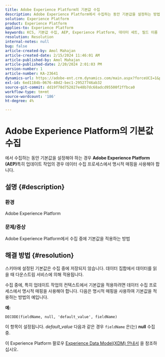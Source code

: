 ```yaml
---
title: Adobe Experience Platform의 기본값 수집
description: Adobe Experience Platform에서 수집하는 동안 기본값을 설정하는 방법에 대해 알아봅니다. 데이터 수집 프로세스에서 명시적 매핑을 사용합니다.
solution: Experience Platform
product: Experience Platform
applies-to: Experience Platform
keywords: KCS, 기본값 수집, AEP, Experience Platform, 데이터 세트, 필드 이름
resolution: Resolution
internal-notes: null
bug: false
article-created-by: Amol Mahajan
article-created-date: 2/15/2024 11:46:01 AM
article-published-by: Amol Mahajan
article-published-date: 2/20/2024 2:01:03 PM
version-number: 1
article-number: KA-23641
dynamics-url: https://adobe-ent.crm.dynamics.com/main.aspx?forceUCI=1&pagetype=entityrecord&etn=knowledgearticle&id=3bca0ac5-f7cb-ee11-9079-6045bd006b25
exl-id: 6ed1184b-0676-40d2-bec1-29527746ab32
source-git-commit: dd19f78d752827e48b7dc68adcd95500f2ffbca0
workflow-type: tm+mt
source-wordcount: '186'
ht-degree: 4%

---
```


# Adobe Experience Platform의 기본값 수집


에서 수집하는 동안 기본값을 설정해야 하는 경우 <b>Adobe Experience Platform (AEP)</b>특히 업데이트 작업의 경우 데이터 수집 프로세스에서 명시적 매핑을 사용해야 합니다.

## 설명 {#description}


### <b>환경</b>

Adobe Experience Platform



### <b>문제/증상</b>

Adobe Experience Platform에서 수집 중에 기본값을 적용하는 방법


## 해결 방법 {#resolution}


스키마에 설정된 기본값은 수집 중에 저장되지 않습니다. 데이터 집합에서 데이터를 읽을 때 다운스트림 서비스에 의해 적용됩니다.



수집 중에, 특히 업데이트 작업의 컨텍스트에서 기본값을 적용하려면 데이터 수집 프로세스에서 명시적 매핑을 사용해야 합니다.
다음은 명시적 매핑을 사용하여 기본값을 적용하는 방법의 예입니다.



<b>예:</b>

`DECODE(fieldName, null, 'default_value', fieldName)`

이 항목이 설정됩니다. *default_value* 다음과 같은 경우 `fieldName` 은(는) <b>null</b> 수집 중.



이 Experience Platform 팔로우 [Experience Data Model(XDM) 안내서](https://experienceleague.adobe.com/docs/experience-platform/xdm/ui/fields/overview.html) 을 참조하십시오.
